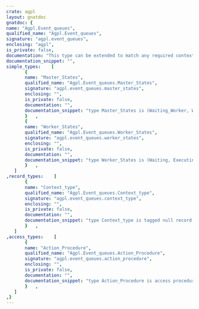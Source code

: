 ```yaml
---
crate: agpl
layout: gnatdoc
gnatdoc: {
name: "Agpl.Event_queues",
qualified_name: "Agpl.Event_queues",
signature: "agpl.event_queues",
enclosing: "agpl",
is_private: false,
documentation: "This type can be extended to match any required context",
documentation_snippet: "",
simple_types:    [
       {
       name: "Master_States",
       qualified_name: "Agpl.Event_queues.Master_States",
       signature: "agpl.event_queues.master_states",
       enclosing: "",
       is_private: false,
       documentation: "",
       documentation_snippet: "type Master_States is (Waiting_Worker, Waiting_Deadline, Executing, Idle, Ready);",
       }   ,
       {
       name: "Worker_States",
       qualified_name: "Agpl.Event_queues.Worker_States",
       signature: "agpl.event_queues.worker_states",
       enclosing: "",
       is_private: false,
       documentation: "",
       documentation_snippet: "type Worker_States is (Waiting, Executing);",
       }   ,
   ]
,record_types:    [
       {
       name: "Context_type",
       qualified_name: "Agpl.Event_queues.Context_type",
       signature: "agpl.event_queues.context_type",
       enclosing: "",
       is_private: false,
       documentation: "",
       documentation_snippet: "type Context_type is tagged null record;",
       }   ,
   ]
,access_types:    [
       {
       name: "Action_Procedure",
       qualified_name: "Agpl.Event_queues.Action_Procedure",
       signature: "agpl.event_queues.action_procedure",
       enclosing: "",
       is_private: false,
       documentation: "",
       documentation_snippet: "type Action_Procedure is access procedure (Context : Context_Type'Class);",
       }   ,
   ]
,}
---
```

